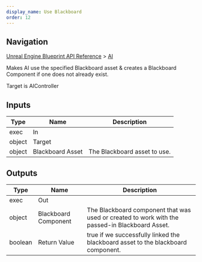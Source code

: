 ```yaml
---
display_name: Use Blackboard
order: 12
---
```

## Navigation

[Unreal Engine Blueprint API Reference](https://dev.epicgames.com/documentation/en-us/unreal-engine/BlueprintAPI) > [AI](https://dev.epicgames.com/documentation/en-us/unreal-engine/BlueprintAPI/AI)

Makes AI use the specified Blackboard asset & creates a Blackboard Component if one does not already exist.

Target is AIController

## Inputs

| Type | Name | Description |
| --- | --- | --- |
| exec | In |  |
| object | Target |  |
| object | Blackboard Asset | The Blackboard asset to use. |

## Outputs

| Type | Name | Description |
| --- | --- | --- |
| exec | Out |  |
| object | Blackboard Component | The Blackboard component that was used or created to work with the passed-in Blackboard Asset. |
| boolean | Return Value | true if we successfully linked the blackboard asset to the blackboard component. |
